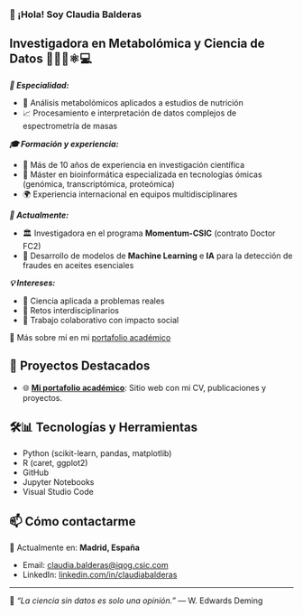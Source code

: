 ### 👋 ¡Hola! Soy Claudia Balderas

## Investigadora en Metabolómica y Ciencia de Datos 👩🏻‍🔬⚛️💻

***🔬 Especialidad:***
- 🧪 Análisis metabolómicos aplicados a estudios de nutrición
- 📈 Procesamiento e interpretación de datos complejos de espectrometría de masas

***🎓 Formación y experiencia:***
- 🧠 Más de 10 años de experiencia en investigación científica
- 🧬 Máster en bioinformática especializada en tecnologías ómicas (genómica, transcriptómica, proteómica)
- 🌍 Experiencia internacional en equipos multidisciplinares

***🚀 Actualmente:***
- 🏛️ Investigadora en el programa **Momentum-CSIC** (contrato Doctor FC2)
- 🤖 Desarrollo de modelos de **Machine Learning** e **IA** para la detección de fraudes en aceites esenciales

***💡 Intereses:***
- 🌱 Ciencia aplicada a problemas reales
- 🔄 Retos interdisciplinarios
- 🤝 Trabajo colaborativo con impacto social

📌 Más sobre mí en mi [portafolio académico](https://claudiabalderas.github.io)


## 🚀 Proyectos Destacados

- 🌐 **[Mi portafolio académico](https://claudiabalderas.github.io)**: Sitio web con mi CV, publicaciones y proyectos.

## 🛠️📊 Tecnologías y Herramientas

- Python (scikit-learn, pandas, matplotlib)
- R (caret, ggplot2)
- GitHub
- Jupyter Notebooks
- Visual Studio Code

## 📫 Cómo contactarme
📍 Actualmente en: **Madrid, España**
- Email: claudia.balderas@iqog.csic.com
- LinkedIn: [linkedin.com/in/claudiabalderas](https://www.linkedin.com/in/phdclaudiabalderas/)
---

🌱 *“La ciencia sin datos es solo una opinión.”* — W. Edwards Deming
